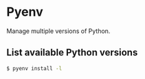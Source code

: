 # Pyenv

<!-- TODO: Copy from learn to code python -->

Manage multiple versions of Python.

## List available Python versions

```sh
$ pyenv install -l
```
